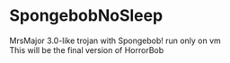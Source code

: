 # SpongebobNoSleep
MrsMajor 3.0-like trojan with Spongebob! run only on vm
<br>
This will be the final version of HorrorBob
